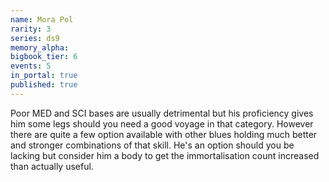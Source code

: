 ```yaml
---
name: Mora Pol
rarity: 3
series: ds9
memory_alpha:
bigbook_tier: 6
events: 5
in_portal: true
published: true
---
```


Poor MED and SCI bases are usually detrimental but his proficiency gives him some legs should you need a good voyage in that category. However there are quite a few option available with other blues holding much better and stronger combinations of that skill. He's an option should you be lacking but consider him a body to get the immortalisation count increased than actually useful.
